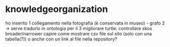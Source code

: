 # knowledgeorganization

ho inserito 1 collegamento nella fotografia (è conservata in museo) - grafo 2 -> serve tradurlo in ontologia per il 3
migliorare turtle: controllare skos broader/narrower
capire come mostrare csv file sul sito (solo con una tabella(?)) o anche con un link al file nella repository?

